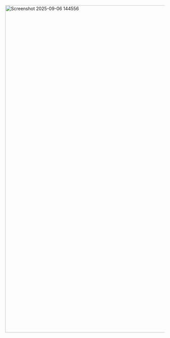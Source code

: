 <img width="1920" height="1032" alt="Screenshot 2025-09-06 144556" src="https://github.com/user-attachments/assets/46436645-b639-4200-8cf7-aee571b1cd3b" />
